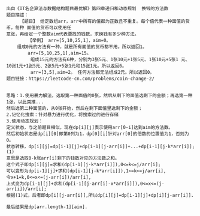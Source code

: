 	出自《IT名企算法与数据结构题目最优解》第四章递归和动态规划  换钱的方法数
	题目描述：
		 【题目】 给定数组arr，arr中所有的值都为正数且不重复。每个值代表一种面值的货币，每种 面值的货币可以使用任
	意张，再给定一个整数aim代表要找的钱数，求换钱有多少种方法。
    		【举例】 arr=[5,10,25,1]，aim=0。
      	组成0元的方法有一种，就是所有面值的货币都不用。所以返回1。
    		arr=[5,10,25,1],aim=15。
    		 组成15元的方法有6种，分别为3张5元、1张10元+1张5元、1张10元+5张1 元、10张1元+1张5元、2张5元+5张1元和15张1元。所以返回6。
    		 arr=[3,5],aim=2。 任何方法都无法组成2元。所以返回0。
	题目链接：https://leetcode-cn.com/problems/coin-change-2/
	
	
	思路：1.使用暴力解法，选取第一种面值的0张，然后从剩下的面值选剩下的金额；再选第一种1张，以此类推...
	然后选第二种面值的，从0张开始，然后在剩下面值里选剩下的金额；
	2.记忆化搜索：针对暴力进行优化，将搜索过的进行存储
	3.使用动态规划：
	定义状态，与之前题目相似，现在dp[i][j]表示使用arr[0-i]达到aim的方法数。
	然后初始状态是dp[i][0]即第0列为1，dp[0][i]针对arr[0]的倍数的位置值为1，否则为0。
	状态转移，dp[i][j]=dp[i-1][j]+dp[i-1][j-arr[i]]+...+dp[i-1][j-k*arr[i]];    (1)
	意思是选取0-k张arr[i]剩下的钱数对应的方法数之和。
	这个式子即dp[i][j]=求和(dp[i-1][j-k*arr[i]]),0<=k<=j/arr[i];
	可以变形为dp[i-1][j]+求和(dp[i-1][j-k*arr[i]]),1<=k<=j/arr[i],
	令x+1=k,0<=x<=(j-arr[i])/arr[i],
	上式变为dp[i-1][j]+求和(dp[i-1][j-arr[i]-x*arr[i]]),0<=x<=(j-arr[i])/arr[i];
	根据(1)式，后者即dp[i][j-arr[i]],所以dp[i][j]=dp[i-1][j]+dp[i][j-arr[i]].
	
	最后结果是dp[arr.length-1][aim].
	